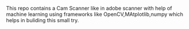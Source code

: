 This repo contains a Cam Scanner like in adobe scanner with help of machine learning using frameworks like OpenCV,MAtplotlib,numpy which helps in buliding this small try.
